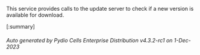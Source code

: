 






This service provides calls to the update server to check if a new version is available for download.

[:summary]

###### Auto generated by Pydio Cells Enterprise Distribution v4.3.2-rc1 on 1-Dec-2023
